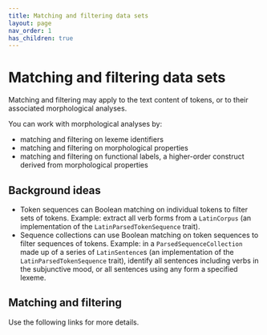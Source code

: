 ```yaml
---
title: Matching and filtering data sets
layout: page
nav_order: 1
has_children: true
---
```



# Matching and filtering data sets


Matching and filtering may apply to the text content of tokens, or to their associated morphological analyses.

You can work with morphological analyses by:

- matching and filtering on lexeme identifiers
- matching and filtering on morphological properties
- matching and filtering on functional labels, a higher-order construct derived from morphological properties



## Background ideas

-  Token sequences can Boolean matching on individual tokens to filter sets of tokens.  Example: extract all verb forms from a `LatinCorpus` (an implementation of the `LatinParsedTokenSequence` trait).
- Sequence collections can use Boolean matching on token sequences to filter sequences of tokens.  Example:  in a `ParsedSequenceCollection` made up of a series of `LatinSentence`s (an implementation of the `LatinParsedTokenSequence` trait), identify all sentences including verbs in the subjunctive mood, or all sentences using any form a specified lexeme.


## Matching and filtering

Use the following links for more details.
